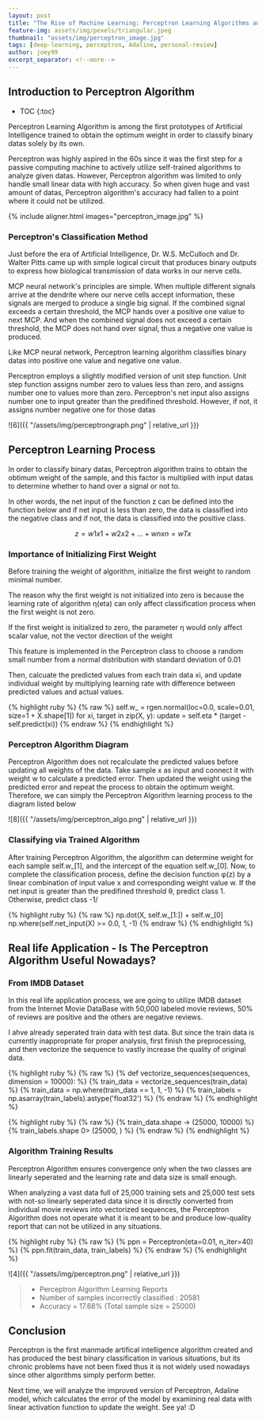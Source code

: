 ```yaml
---
layout: post
title: "The Rise of Machine Learning: Perceptron Learning Algorithms and its Fallacies"
feature-img: assets/img/pexels/triangular.jpeg
thumbnail: "assets/img/perceptron_image.jpg"
tags: [deep-learning, perceptron, Adaline, personal-review]
author: joey99
excerpt_separator: <!--more-->
---
```


## Introduction to Perceptron Algorithm
* TOC
{:toc}

<p> Perceptron Learning Algorithm is among the first prototypes of Artificial Intelligence trained to obtain the optimum weight in order to classify binary datas solely by its own. </p>
<p> Perceptron was highly aspired in the 60s since it was the first step for a passive computing machine to actively utilize self-trained algorithms to analyze given datas. However, Perceptron algorithm was limited to only handle small linear data with high accuracy. So when given huge and vast amount of datas, Perceptron algorithm's accuracy had fallen to a point where it could not be utilized. </p>  

<!--more-->
{% include aligner.html images="perceptron_image.jpg" %}

### Perceptron's Classification Method

<p> Just before the era of Artificial Intelligence, Dr. W.S. McCulloch and Dr. Walter Pitts came up with simple logical circuit that produces binary outputs to express how biological transmission of data works in our nerve cells.</p>
<p> MCP neural network's principles are simple. When multiple different signals arrive at the dendrite where our nerve cells accept information, these signals are merged to produce a single big signal. If the combined signal exceeds a certain threshold, the MCP hands over a positive one value to next MCP. And when the combined signal does not exceed a certain threshold, the MCP does not hand over signal, thus a negative one value is produced. </p>

<p> Like MCP neural network, Perceptron learning algorithm classifies binary datas into positive one value and negative one value.</p>
<p> Perceptron employs a slightly modified version of unit step function. Unit step function assigns number zero to values less than zero, and assigns number one to values more than zero. Perceptron's net input also assigns number one to input greater than the predifined threshold. However, if not, it assigns number negative one for those datas </p>

![6]({{ "/assets/img/perceptrongraph.png" | relative_url }})

## Perceptron Learning Process

<p> In order to classify binary datas, Perceptron algorithm trains to obtain the obtimum weight of the sample, and this factor is multiplied with input datas to determine whether to hand over a signal or not to. </p>
<p> In other words, the net input of the function z can be defined into the function below and if net input is less than zero, the data is classified into the negative class and if not, the data is classified into the positive class.</p>

$$ z = w1x1 + w2x2 +...+ wnxn = wTx $$

### Importance of Initializing First Weight

<p> Before training the weight of algorithm, initialize the first weight to random minimal number. </p>
<p> The reason why the first weight is not initialized into zero is because the learning rate of algorithm η(eta) can only affect classification process when the first weight is not zero. </p>
<p> If the first weight is initialized to zero, the parameter η would only affect scalar value, not the vector direction of the weight </p>
<p> This feature is implemented in the Perceptron class to choose a random small number from a normal distribution with standard deviation of 0.01 </p>
<p> Then, calcuate the predicted values from each train data xi, and update individual weight by multiplying learning rate with difference between predicted values and actual values. </p>

{% highlight ruby %}
{% raw %}
self.w_ = rgen.normal(loc=0.0, scale=0.01, size=1 + X.shape[1])
for xi, target in zip(X, y):
   update = self.eta * (target - self.predict(xi))
{% endraw %}
{% endhighlight %}

### Perceptron Algorithm Diagram

<p> Perceptron Algorithm does not recalculate the predicted values before updating all weights of the data. Take sample x as input and connect it with weight w to calculate a predicted error. Then updated the weight using the predicted error and repeat the process to obtain the optimum weight. Therefore, we can simply the Perceptron Algorithm learning process to the diagram listed below </p>

![8]({{ "/assets/img/perceptron_algo.png" | relative_url }})

### Classifying via Trained Algorithm

<p> After training Perceptron Algorithm, the algorithm can determine weight for each sample self.w_[1], and the intercept of the equation self.w_[0]. Now, to complete the classification process, define the decision function φ(z) by a linear combination of input value x and corresponding weight value w. If the net input is greater than the predifined threshold θ, predict class 1. Otherwise, predict class -1/ </p>

{% highlight ruby %}
{% raw %}
np.dot(X, self.w_[1:]) + self.w_[0]
np.where(self.net_input(X) >= 0.0, 1, -1)
{% endraw %}
{% endhighlight %}

## Real life Application - Is The Perceptron Algorithm Useful Nowadays?

### From IMDB Dataset

<p> In this real life application process, we are going to utilize IMDB dataset from the Internet Movie DataBase with 50,000 labeled movie reviews, 50% of reviews are positive and the others are negative reviews.</p>
<p> I ahve already seperated train data with test data. But since the train data is currently inappropriate for proper analysis, first finish the preprocessing, and then vectorize the sequence to vastly increase the quality of original data.</p>

{% highlight ruby %}
{% raw %}
{% def vectorize_sequences(sequences, dimension = 10000): %}
{% train_data = vectorize_sequences(train_data) %}
{% train_data = np.where(train_data == 1, 1, -1) %}
{% train_labels = np.asarray(train_labels).astype('float32') %}
{% endraw %}
{% endhighlight %}

{% highlight ruby %}
{% raw %}
{% train_data.shape -> (25000, 10000) %}
{% train_labels.shape 0> (25000, ) %}
{% endraw %}
{% endhighlight %}

### Algorithm Training Results

<p> Perceptron Algorithm ensures convergence only when the two classes are linearly seperated and the learning rate and data size is small enough. </p>
<p> When analyzing a vast data full of 25,000 training sets and 25,000 test sets with not-so linearly seperated data since it is directly converted from individual movie reviews into vectorized sequences, the Perceptron Algorithm does not operate what it is meant to be and produce low-quality report that can not be utilized in any situations. </p>

{% highlight ruby %}
{% raw %}
{% ppn = Perceptron(eta=0.01, n_iter=40) %}
{% ppn.fit(train_data, train_labels) %}
{% endraw %}
{% endhighlight %}

![4]({{ "/assets/img/perceptron.png" | relative_url }})

>  - Perceptron Algorithm Learning Reports
>  - Number of samples incorrectly classified : 20581
>  - Accuracy = 17.68% (Total sample size = 25000)

## Conclusion

<p> Perceptron is the first manmade artifical intelligence algorithm created and has produced the best binary classification in various situations, but its chronic problems have not been fixed thus it is not widely used nowadays since other algorithms simply perform better. </p>
<p> Next time, we will analyze the improved version of Perceptron, Adaline model, which calculates the error of the model by examining real data with linear activation function to update the weight. See ya! :D </p>

